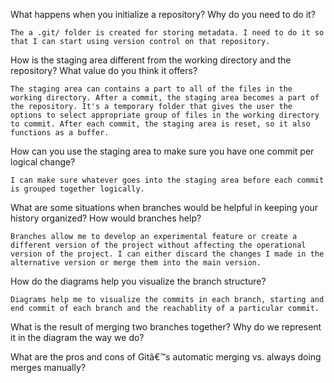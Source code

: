 What happens when you initialize a repository? Why do you need to do it?

    The a .git/ folder is created for storing metadata. I need to do it so that I can start using version control on that repository.

How is the staging area different from the working directory and the repository?
What value do you think it offers?

    The staging area can contains a part to all of the files in the working directory. After a commit, the staging area becomes a part of the repository. It's a temporary folder that gives the user the options to select appropriate group of files in the working directory to commit. After each commit, the staging area is reset, so it also functions as a buffer.

How can you use the staging area to make sure you have one commit per logical
change?

    I can make sure whatever goes into the staging area before each commit is grouped together logically.

What are some situations when branches would be helpful in keeping your history
organized? How would branches help?

    Branches allow me to develop an experimental feature or create a different version of the project without affecting the operational version of the project. I can either discard the changes I made in the alternative version or merge them into the main version.

How do the diagrams help you visualize the branch structure?

    Diagrams help me to visualize the commits in each branch, starting and end commit of each branch and the reachablity of a particular commit.

What is the result of merging two branches together? Why do we represent it in
the diagram the way we do?

What are the pros and cons of Gitâ€™s automatic merging vs. always doing merges
manually?